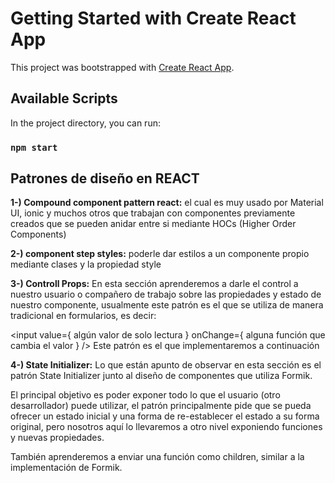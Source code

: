 # Getting Started with Create React App

This project was bootstrapped with [Create React App](https://github.com/facebook/create-react-app).

## Available Scripts

In the project directory, you can run:

### `npm start`

## Patrones de diseño en REACT

**1-) Compound component pattern react:**
el cual es muy usado por Material UI, ionic y muchos otros que trabajan con componentes
previamente creados que se pueden anidar entre si mediante HOCs (Higher Order Components)

**2-) component step styles:**
poderle dar estilos a un componente propio mediante clases y la propiedad style

**3-) Controll Props:**
En esta sección aprenderemos a darle el control a nuestro usuario o compañero de trabajo sobre las propiedades y estado de nuestro componente, usualmente este patrón es el que se utiliza de manera tradicional en formularios, es decir:

<input
value={ algún valor de solo lectura }
onChange={ alguna función que cambia el valor }
/>
Este patrón es el que implementaremos a continuación

**4-) State Initializer:**
Lo que están apunto de observar en esta sección es el patrón State Initializer junto al diseño de componentes que utiliza Formik.

El principal objetivo es poder exponer todo lo que el usuario (otro desarrollador) puede utilizar, el patrón principalmente pide que se pueda ofrecer un estado inicial y una forma de re-establecer el estado a su forma original, pero nosotros aquí lo llevaremos a otro nivel exponiendo funciones y nuevas propiedades.

También aprenderemos a enviar una función como children, similar a la implementación de Formik.
